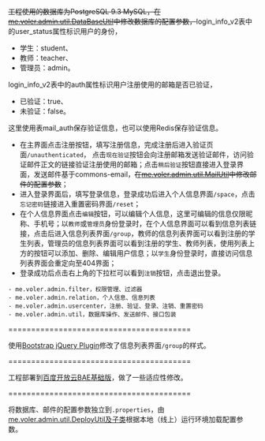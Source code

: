 <del>工程使用的数据库为PostgreSQL 9.3 MySQL，在[me.voler.admin.util.DataBaseUtil](https://github.com/jemoii/je-admin/blob/master/src/main/java/me/voler/admin/util/DataBaseUtil.java)中修改数据库的配置参数，</del>login_info_v2表中的user_status属性标识用户的身份，

- 学生：student、
- 教师：teacher、
- 管理员：admin。

login_info_v2表中的auth属性标识用户注册使用的邮箱是否已验证，

- 已验证：true、
- 未验证：false。

这里使用表mail_auth保存验证信息，也可以使用Redis保存验证信息。

- 在主界面点击注册按钮，填写注册信息，完成注册后进入验证页面`/unauthenticated`，
点击`现在验证`按钮会向注册邮箱发送验证邮件，访问验证邮件正文的链接验证注册使用的邮箱；点击`稍后验证`按钮直接进入登录界面，发送邮件基于commons-email，<del>在[me.voler.admin.util.MailUtil](https://github.com/jemoii/je-admin/blob/master/src/main/java/me/voler/admin/util/MailUtil.java)中修改邮件的配置参数</del>；
- 进入登录界面后，填写登录信息，登录成功后进入个人信息界面`/space`，点击`忘记密码`链接进入重置密码界面`/reset`；
- 在个人信息界面点击`编辑`按钮，可以编辑个人信息，这里可编辑的信息仅限昵称、手机号；以`教师`或`管理员`身份登录时，在个人信息界面可以看到信息列表链接，点击后进入信息列表界面`/group`，教师的信息列表界面可以看到注册的学生列表，管理员的信息列表界面可以看到注册的学生、教师列表，使用列表上方的按钮可以添加、删除、编辑用户信息；以`学生`身份登录时，直接访问信息列表界面会重定向至404界面；
- 登录成功后点击右上角的下拉栏可以看到`注销`按钮，点击退出登录。

```
- me.voler.admin.filter，权限管理、过滤器
- me.voler.admin.relation，个人信息、信息列表
- me.voler.admin.usercenter，注册、验证、登录、注销、重置密码
- me.voler.admin.util，数据库操作、发送邮件、接口包装
```

========================================

使用[Bootstrap jQuery Plugin](http://bootstrap.ourjs.com/)修改了信息列表界面`/group`的样式。

========================================

工程部署到[百度开放云BAE基础版](http://duapp.voler.me/jeadmin/)，做了一些适应性修改。

========================================

将数据库、邮件的配置参数独立到`.properties`，由[me.voler.admin.util.DeployUtil及子类](https://github.com/jemoii/je-admin/blob/master/src/main/java/me/voler/admin/util/DeployUtil.java)根据本地（线上）运行环境加载配置参数。